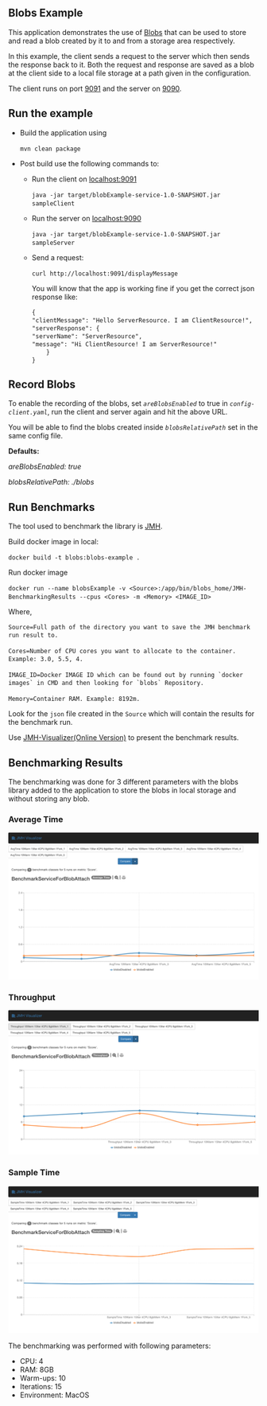 ## Blobs Example

This application demonstrates the use of [Blobs](https://github.com/mchandramouli/blobs) that can be used to store and read a blob created by it to and from a storage area respectively.

In this example, the client sends a request to the server which then sends the response back to it. Both the request and response are saved as a blob at the client side to a local file storage at a path given in the configuration.

The client runs on port [9091](http://localhost:9091) and the server on [9090](http://localhost:9090).

## Run the example

* Build the application using

  ```mvn clean package```

* Post build use the following commands to:

  * Run the client on [localhost:9091](http://localhost:9091)

    ```java -jar target/blobExample-service-1.0-SNAPSHOT.jar sampleClient```

  * Run the server on [localhost:9090](http://localhost:9090)

    ```java -jar target/blobExample-service-1.0-SNAPSHOT.jar sampleServer```
 
  * Send a request:
 
    ```curl http://localhost:9091/displayMessage```
    
    You will know that the app is working fine if you get the correct json response like:
    ```
    {
    "clientMessage": "Hello ServerResource. I am ClientResource!",
    "serverResponse": {
    "serverName": "ServerResource",
    "message": "Hi ClientResource! I am ServerResource!"
        }
    }
    ```
 
 ## Record Blobs
 
 To enable the recording of the blobs, set _`areBlobsEnabled`_ to true in _`config-client.yaml`_, run the client and server again and hit the above URL.
 
 You will be able to find the blobs created inside _`blobsRelativePath`_ set in the same config file.
 
 **Defaults:**
  
  _areBlobsEnabled: true_
 
 _blobsRelativePath: ./blobs_
 
 ## Run Benchmarks
 
 The tool used to benchmark the library is [JMH](https://openjdk.java.net/projects/code-tools/jmh/).
 
 Build docker image in local:
 
 ```docker build -t blobs:blobs-example .```
 
 Run docker image
 
 ```docker run --name blobsExample -v <Source>:/app/bin/blobs_home/JMH-BenchmarkingResults --cpus <Cores> -m <Memory> <IMAGE_ID>```
 
 Where,
 ```properties
 Source=Full path of the directory you want to save the JMH benchmark run result to.
 
 Cores=Number of CPU cores you want to allocate to the container. Example: 3.0, 5.5, 4.
 
 IMAGE_ID=Docker IMAGE ID which can be found out by running `docker images` in CMD and then looking for `blobs` Repository.
 
 Memory=Container RAM. Example: 8192m.
```

Look for the `json` file created in the `Source` which will contain the results for the benchmark run.

Use [JMH-Visualizer(Online Version)](https://jmh.morethan.io/) to present the benchmark results.

## Benchmarking Results

The benchmarking was done for 3 different parameters with the blobs library added to the application to store the blobs in local storage and without storing any blob.

### Average Time

![AverageTime](BenchmarkingResults/AverageTime.png)

### Throughput

![Throughput](BenchmarkingResults/Throughput.png)

### Sample Time

![SampleTime](BenchmarkingResults/SampleTime.png)

The benchmarking was performed with following parameters:

* CPU: 4
* RAM: 8GB
* Warm-ups: 10
* Iterations: 15
* Environment: MacOS